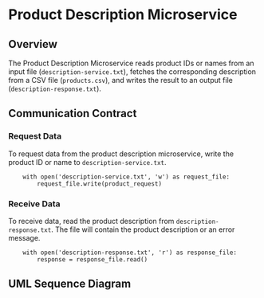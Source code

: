 # Product Description Microservice

## Overview
The Product Description Microservice reads product IDs or names from an input file (`description-service.txt`), fetches the corresponding description from a CSV file (`products.csv`), and writes the result to an output file (`description-response.txt`).

## Communication Contract

### Request Data
To request data from the product description microservice, write the product ID or name to `description-service.txt`.

        with open('description-service.txt', 'w') as request_file:
            request_file.write(product_request)

### Receive Data
To receive data, read the product description from `description-response.txt`. The file will contain the product description or an error message.

        with open('description-response.txt', 'r') as response_file:
            response = response_file.read()

## UML Sequence Diagram
